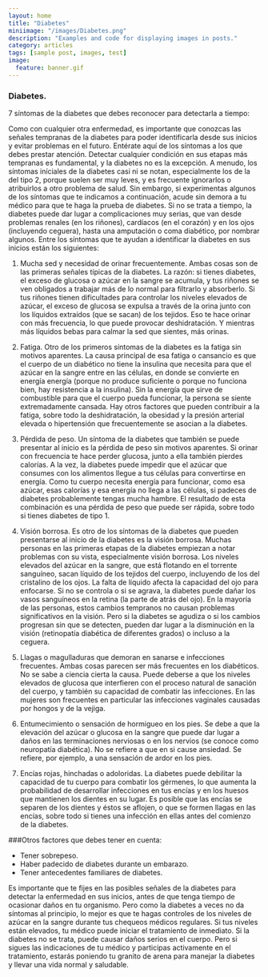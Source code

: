 ```yaml
---
layout: home 
title: "Diabetes"
miniimage: "/images/Diabetes.png"
description: "Examples and code for displaying images in posts."
category: articles
tags: [sample post, images, test]
image:
  feature: banner.gif
---
```


### Diabetes.


7 síntomas de la diabetes que debes reconocer para detectarla a tiempo:



Como con cualquier otra enfermedad, es importante que conozcas las señales tempranas de la diabetes para poder identificarla desde sus inicios y evitar problemas en el futuro. Entérate aquí de los síntomas a los que debes prestar atención.
Detectar cualquier condición en sus etapas más tempranas es fundamental, y la diabetes no es la excepción. A menudo, los síntomas iníciales de la diabetes casi ni se notan, especialmente los de la del tipo 2, porque suelen ser muy leves, y es frecuente ignorarlos o atribuirlos a otro problema de salud. Sin embargo, si experimentas algunos de los síntomas que te indicamos a continuación, acude sin demora a tu médico para que te haga la prueba de diabetes. Si no se trata a tiempo, la diabetes puede dar lugar a complicaciones muy serias, que van desde problemas renales (en los riñones), cardíacos (en el corazón) y en los ojos (incluyendo ceguera), hasta una amputación o coma diabético, por nombrar algunos.
Entre los síntomas que te ayudan a identificar la diabetes en sus inicios están los siguientes:

1. Mucha sed y necesidad de orinar frecuentemente.
Ambas cosas son de las primeras señales típicas de la diabetes. La razón: si tienes diabetes, el exceso de glucosa o azúcar en la sangre se acumula, y tus riñones se ven obligados a trabajar más de lo normal para filtrarlo y absorberlo. Si tus riñones tienen dificultades para controlar los niveles elevados de azúcar, el exceso de glucosa se expulsa a través de la orina junto con los líquidos extraídos (que se sacan) de los tejidos. Eso te hace orinar con más frecuencia, lo que puede provocar deshidratación. Y mientras más líquidos bebas para calmar la sed que sientes, más orinas.


2. Fatiga.
Otro de los primeros síntomas de la diabetes es la fatiga sin motivos aparentes. La causa principal de esa fatiga o cansancio es que el cuerpo de un diabético no tiene la insulina que necesita para que el azúcar en la sangre entre en las células, en donde se convierte en energía energía (porque no produce suficiente o porque no funciona bien, hay resistencia a la insulina). Sin la energía que sirve de combustible para que el cuerpo pueda funcionar, la persona se siente extremadamente cansada. Hay otros factores que pueden contribuir a la fatiga, sobre todo la deshidratación, la obesidad y la presión arterial elevada o hipertensión que frecuentemente se asocian a la diabetes.


3. Pérdida de peso.
Un síntoma de la diabetes que también se puede presentar al inicio es la pérdida de peso sin motivos aparentes. Si orinar con frecuencia te hace perder glucosa, junto a ella también pierdes calorías. A la vez, la diabetes puede impedir que el azúcar que consumes con los alimentos llegue a tus células para convertirse en energía. Como tu cuerpo necesita energía para funcionar, como esa azúcar, esas calorías y esa energía no llega a las células, si padeces de diabetes probablemente tengas mucha hambre. El resultado de esta combinación es una pérdida de peso que puede ser rápida, sobre todo si tienes diabetes de tipo 1.


4. Visión borrosa.
Es otro de los síntomas de la diabetes que pueden presentarse al inicio de la diabetes es la visión borrosa. Muchas personas en las primeras etapas de la diabetes empiezan a notar problemas con su vista, especialmente visión borrosa. Los niveles elevados del azúcar en la sangre, que está flotando en el torrente sanguíneo, sacan líquido de los tejidos del cuerpo, incluyendo de los del cristalino de los ojos. La falta de líquido afecta la capacidad del ojo para enfocarse. Si no se controla o si se agrava, la diabetes puede dañar los vasos sanguíneos en la retina (la parte de atrás del ojo). En la mayoría de las personas, estos cambios tempranos no causan problemas significativos en la visión. Pero si la diabetes se agudiza o si los cambios progresan sin que se detecten, pueden dar lugar a la disminución en la visión (retinopatía diabética de diferentes grados) o incluso a la ceguera.


5. Llagas o magulladuras que demoran en sanarse e infecciones frecuentes.
Ambas cosas parecen ser más frecuentes en los diabéticos. No se sabe a ciencia cierta la causa. Puede deberse a que los niveles elevados de glucosa que interfieren con el proceso natural de sanación del cuerpo, y también su capacidad de combatir las infecciones. En las mujeres son frecuentes en particular las infecciones vaginales causadas por hongos y de la vejiga.


6. Entumecimiento o sensación de hormigueo en los pies.
Se debe a que la elevación del azúcar o glucosa en la sangre que puede dar lugar a daños en las terminaciones nerviosas o en los nervios (se conoce como neuropatía diabética). No se refiere a que en si cause ansiedad. Se refiere, por ejemplo, a una sensación de ardor en los pies.


7. Encías rojas, hinchadas o adoloridas.
La diabetes puede debilitar la capacidad de tu cuerpo para combatir los gérmenes, lo que aumenta la probabilidad de desarrollar infecciones en tus encías y en los huesos que mantienen los dientes en su lugar. Es posible que las encías se separen de los dientes y éstos se aflojen, o que se formen llagas en las encías, sobre todo si tienes una infección en ellas antes del comienzo de la diabetes.


###Otros factores que debes tener en cuenta:


* Tener sobrepeso.
* Haber padecido de diabetes durante un embarazo.
* Tener antecedentes familiares de diabetes.


Es importante que te fijes en las posibles señales de la diabetes para detectar la enfermedad en sus inicios, antes de que tenga tiempo de ocasionar daños en tu organismo. Pero como la diabetes a veces no da síntomas al principio, lo mejor es que te hagas controles de los niveles de azúcar en la sangre durante tus chequeos médicos regulares. Si tus niveles están elevados, tu médico puede iniciar el tratamiento de inmediato.
Si la diabetes no se trata, puede causar daños serios en el cuerpo. Pero si sigues las indicaciones de tu médico y participas activamente en el tratamiento, estarás poniendo tu granito de arena para manejar la diabetes y llevar una vida normal y saludable.


